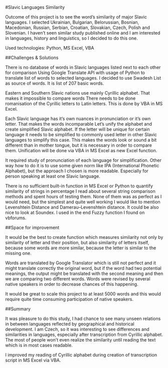 #Slavic Languages Similarity

Outcome of this project is to see the word’s similarity of major Slavic languages. I selected Ukrainian, Bulgarian, Belorussian, Bosnian,  Macedonian, Russian, Serbian, Croatian, Slovakian, Czech, Polish and Slovenian. I haven’t seen similar study published online and I am interested in languages, history and linguistics, so I decided to do this one.

Used technologies: Python, MS Excel, VBA

##Challenges & Solutions

There is no database of words in Slavic languages listed next to each other for comparison
Using Google Translate API with usage of Python to translate list of words to selected languages. I decided to use Swadesh List  as source of words. It is list of 207 basic words.

Eastern and Southern Slavic nations use mainly Cyrillic alphabet. That makes it impossible to compare words
There needs to be done romanisation of the Cyrillic letters to Latin letters. This is done by VBA in MS Excel.

Each Slavic language has it’s own nuances in pronunciation or it’s own letter. That makes the words incomparable
Let’s unify the alphabet and create simplified Slavic alphabet. If the letter will be unique for certain language it needs to be simplified to commonly used letter in other Slavic languages to simplify this case. This makes the words look or sound a bit different than in mother tongue, but it is necessary in order to compare them. Unification will be done via VBA in MS Excel as new Excel function.

It required study of pronunciation of each language for simplification. Other way how to do it is to use some given norm like IPA (International Phonetic Alphabet), but  the approach I chosen is more readable. Especially for person speaking at least one Slavic language.

There is no sufficient built-in function in MS Excel or Python to quantify similarity of strings in percentage
I read about several string comparison methods and spent hours of testing them. None of them was as perfect as I would need, but the simplest and quite well working I would like to mention  Levenshtein Distance and  Damerau–Levenshtein distance. It could be also nice to look at Soundex. I used in the end Fuzzy function I found on vbforums.

##Space for improvement

It would be the best to create function which measures similarity not only by similarity of letter and their position, but also similarity of letters itself, because some words are more similar, because the letter is similar to the missing one.

Words are translated by Google Translator which is still not perfect and it might translate correctly the original word, but if the word had two potential meanings, the output might be translated with the second meaning and then we are comparing two different words.
Words were revised by several native speakers in order to decrease chances of this happening.

It would be great to scale this project to at least 5000 words and this would require quite time consuming participation of native speakers.

##Summary

It was pleasure to do this study, I had chance to see many unseen relations in between languages reflected by geographical and historical development. I am Czech, so it was interesting to see differences and similarities in languages, especially after transcription from Cyrillic alphabet. The most of people won’t even realize the similarity until reading the text which is in most cases readable.

I improved my reading of Cyrillic alphabet during creation of transcription script in MS Excel via VBA.
